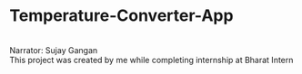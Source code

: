# Temperature-Converter-App
<br>
Narrator: Sujay Gangan  <br>
This project was created by me while completing internship at Bharat Intern
